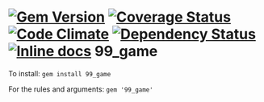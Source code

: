 [![Gem Version](https://badge.fury.io/rb/99_game.png)](http://badge.fury.io/rb/99_game)
[![Coverage Status](https://img.shields.io/coveralls/Zrp200/99_game.svg)](https://coveralls.io/r/Zrp200/99_game)
[![Code Climate](https://codeclimate.com/github/Zrp200/99_game.png)](https://codeclimate.com/github/Zrp200/99_game)
[![Dependency Status](https://gemnasium.com/Zrp200/99_game.svg)](https://gemnasium.com/Zrp200/99_game)
[![Inline docs](http://inch-ci.org/github/Zrp200/99_game.png?branch=master)](http://inch-ci.org/github/Zrp200/99_game)
99_game
=======

To install: `gem install 99_game`

For the rules and arguments: `gem '99_game'`
